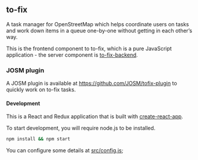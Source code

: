 ## to-fix

A task manager for OpenStreetMap which helps coordinate users on tasks and work down items in a queue one-by-one without getting in each other’s way.

This is the frontend component to to-fix, which is a pure JavaScript application - the server
component is [to-fix-backend](https://github.com/osmlab/to-fix-backend).

### JOSM plugin

A JOSM plugin is available at https://github.com/JOSM/tofix-plugin to quickly work on to-fix tasks.

#### Development

This is a React and Redux application that is built with [create-react-app](https://github.com/facebookincubator/create-react-app).

To start development, you will require node.js to be installed.

```sh
npm install && npm start
```

You can configure some details at [src/config.js](src/config.js);
